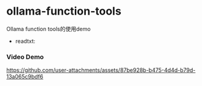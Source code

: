 # ollama-function-tools
Ollama function tools的使用demo
 - readtxt:
### Video Demo
https://github.com/user-attachments/assets/87be928b-b475-4d4d-b79d-13a065c9bdf6


